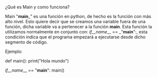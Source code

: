 ¿Qué es Main y como funciona?

Main "__main___" es una función en python, de hecho es la función con más alto nivel. 
Esto quiere decir que se creamos una variable fuera de una función, dicha variable va a pertenecer a la función __main__.
Esta función la utilizamos normalmente en conjunto con: _if__name___ == _"__main__":, esta condición indica que el programa empezará a ejecutarse desde dicho segmento de código.

Ejemplo:

def main():
	print("Hola mundo")

_if__name___ == "__main__":
	main()
